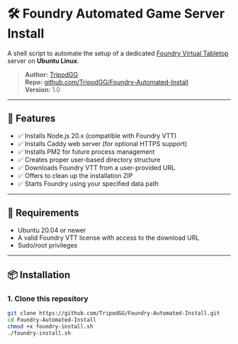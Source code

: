# 🛠️ Foundry Automated Game Server Install

A shell script to automate the setup of a dedicated [Foundry Virtual Tabletop](https://foundryvtt.com/) server on **Ubuntu Linux**.

> **Author:** [TripodGG](https://github.com/TripodGG)  
> **Repo:** [github.com/TripodGG/Foundry-Automated-Install](https://github.com/TripodGG/Foundry-Automated-Install)  
> **Version:** 1.0

---

## 🚀 Features

- ✅ Installs Node.js 20.x (compatible with Foundry VTT)
- ✅ Installs Caddy web server (for optional HTTPS support)
- ✅ Installs PM2 for future process management
- ✅ Creates proper user-based directory structure
- ✅ Downloads Foundry VTT from a user-provided URL
- ✅ Offers to clean up the installation ZIP
- ✅ Starts Foundry using your specified data path

---

## 🧰 Requirements

- Ubuntu 20.04 or newer
- A valid Foundry VTT license with access to the download URL
- Sudo/root privileges

---

## 📦 Installation

### 1. Clone this repository

```bash
git clone https://github.com/TripodGG/Foundry-Automated-Install.git
cd Foundry-Automated-Install
chmod +x foundry-install.sh
./foundry-install.sh